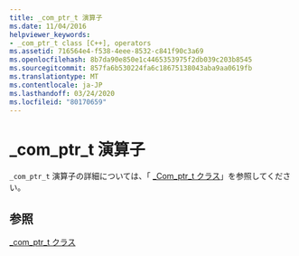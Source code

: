 ```yaml
---
title: _com_ptr_t 演算子
ms.date: 11/04/2016
helpviewer_keywords:
- _com_ptr_t class [C++], operators
ms.assetid: 716564e4-f538-4eee-8532-c841f90c3a69
ms.openlocfilehash: 8b7da90e850e1c4465353975f2db039c203b8545
ms.sourcegitcommit: 857fa6b530224fa6c18675138043aba9aa0619fb
ms.translationtype: MT
ms.contentlocale: ja-JP
ms.lasthandoff: 03/24/2020
ms.locfileid: "80170659"
---
```

# <a name="_com_ptr_t-operators"></a>_com_ptr_t 演算子

`_com_ptr_t` 演算子の詳細については、「 [_Com_ptr_t クラス](../cpp/com-ptr-t-class.md)」を参照してください。

## <a name="see-also"></a>参照

[_com_ptr_t クラス](../cpp/com-ptr-t-class.md)
